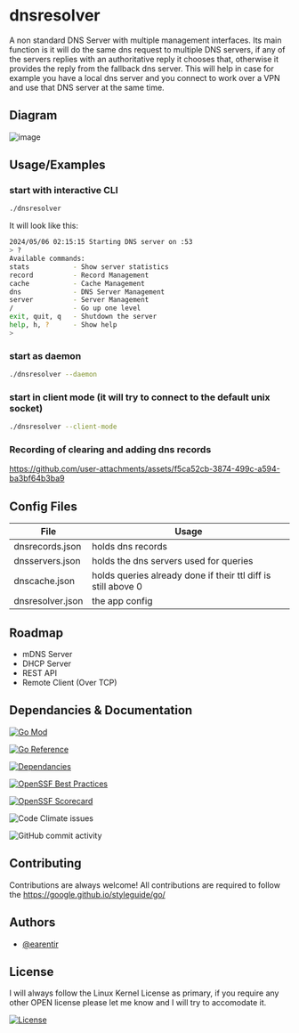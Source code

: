 # dnsresolver

A non standard DNS Server with multiple management interfaces. Its main function is it will do the same dns request to multiple DNS servers, if any of the servers replies with an authoritative reply it chooses that, otherwise it provides the reply from the fallback dns server. This will help in case for example you have a local dns server and you connect to work over a VPN and use that DNS server at the same time.

## Diagram
![image](https://github.com/earentir/dnsresolver/assets/97396839/79acfa3e-8b83-48ec-92be-ed99085b2cc5)



## Usage/Examples

### start with interactive CLI
```bash
./dnsresolver
```
It will look like this:
```bash
2024/05/06 02:15:15 Starting DNS server on :53
> ?
Available commands:
stats           - Show server statistics
record          - Record Management
cache           - Cache Management
dns             - DNS Server Management
server          - Server Management
/               - Go up one level
exit, quit, q   - Shutdown the server
help, h, ?      - Show help
>
```

### start as daemon
```bash
./dnsresolver --daemon
```

### start in client mode (it will try to connect to the default unix socket)
```bash
./dnsresolver --client-mode
```

### Recording of clearing and adding dns records
https://github.com/user-attachments/assets/f5ca52cb-3874-499c-a594-ba3bf64b3ba9


## Config Files

| File | Usage |
| --- | --- |
| dnsrecords.json | holds dns records |
| dnsservers.json | holds the dns servers used for queries |
| dnscache.json | holds queries already done if their ttl diff is still above 0 |
| dnsresolver.json | the app config |

## Roadmap

- mDNS Server
- DHCP Server
- REST API
- Remote Client (Over TCP)

## Dependancies & Documentation
[![Go Mod](https://img.shields.io/github/go-mod/go-version/earentir/dnsresolver?style=for-the-badge)]()

[![Go Reference](https://pkg.go.dev/badge/github.com/earentir/dnsresolver.svg)](https://pkg.go.dev/github.com/earentir/dnsresolver)

[![Dependancies](https://img.shields.io/librariesio/github/earentir/dnsresolver?style=for-the-badge)](https://libraries.io/github/earentir/dnsresolver)

[![OpenSSF Best Practices](https://bestpractices.coreinfrastructure.org/projects/8887/badge)](https://www.bestpractices.dev/projects/8887)

[![OpenSSF Scorecard](https://api.securityscorecards.dev/projects/github.com/earentir/dnsresolver/badge)](https://securityscorecards.dev/viewer/?uri=github.com/earentir/dnsresolver)

![Code Climate issues](https://img.shields.io/codeclimate/tech-debt/earentir/dnsresolver?style=for-the-badge)

![GitHub commit activity](https://img.shields.io/github/commit-activity/m/earentir/dnsresolver?style=for-the-badge)


## Contributing

Contributions are always welcome!
All contributions are required to follow the https://google.github.io/styleguide/go/


## Authors

- [@earentir](https://www.github.com/earentir)


## License

I will always follow the Linux Kernel License as primary, if you require any other OPEN license please let me know and I will try to accomodate it.

[![License](https://img.shields.io/github/license/earentir/gitearelease)](https://opensource.org/license/gpl-2-0)
